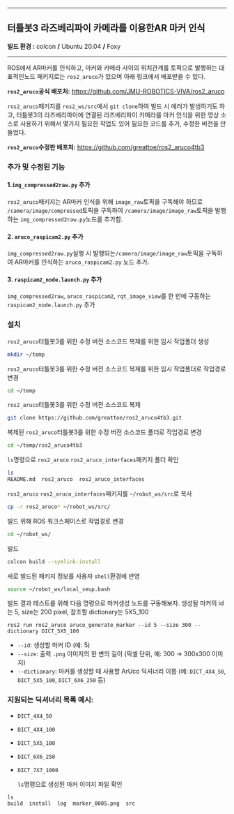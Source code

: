 

---

## 터틀봇3 라즈베리파이 카메라를 이용한AR 마커 인식



**빌드 환경 :**  colcon **/** Ubuntu 20.04 **/** Foxy

---

ROS에서 AR마커를 인식하고, 마커와 카메라 사이의 위치관계를 토픽으로 발행하는 대표적인노드 패키지로는 `ros2_aruco`가 있으며 아래 링크에서 배포받을 수 있다.

**`ros2_aruco`공식 배포처:** https://github.com/JMU-ROBOTICS-VIVA/ros2_aruco 

`ros2_aruco`패키지를 `ros2_ws/src`에서 `git clone`하여 빌드 시 에러가 발생하기도 하고, 터틀봇3의 라즈베리파이에 연결된 라즈베리파이 카메라를 마커 인식을 위한 영상 소스로 사용하기 위해서 몇가지 필요한 작업도 있어 필요한 코드를 추가, 수정한 버전을 만들었다.



**`ros2_aruco`수정판 배포처:** https://github.com/greattoe/ros2_aruco4tb3 

### 추가 및 수정된 기능

#### 1.`img_compressed2raw.py` 추가

`ros2_aruco`패키지는 AR마커 인식을 위해 `image_raw`토픽을 구독해야 하므로 `/camera/image/compressed`토픽을 구독하여 `/camera/image/image_raw`토픽을 발행하는 `img_compressed2raw.py`노드를 추가함.



#### 2. `aruco_raspicam2.py` 추가

`img_compressed2raw.py`실행 시 발행되는`/camera/image/image_raw`토픽을 구독하여 AR마커를 인식하는 `aruco_raspicam2.py` 노드 추가.

#### 3. `raspicam2_node.launch.py` 추가

`img_compressed2raw`, `aruco_raspicam2`, `rqt_image_view`를 한 번에 구동하는 `raspicam2_node.launch.py` 추가



### 설치



`ros2_aruco`터틀봇3를 위한 수정 버전 소스코드 복제를 위한 임시 작업폴더 생성

```bash
mkdir ~/temp
```



`ros2_aruco`터틀봇3를 위한 수정 버전 소스코드 복제를 위한 임시 작업폴더로 작업경로 변경

```bash
cd ~/temp
```



`ros2_aruco`터틀봇3를 위한 수정 버전 소스코드 복제

```bash
git clone https://github.com/greattoe/ros2_aruco4tb3.git
```



복제된 `ros2_aruco`터틀봇3를 위한 수정 버전 소스코드 폴더로 작업경로 변경

```bash
cd ~/temp/ros2_aruco4tb3
```



`ls`명령으로 `ros2_aruco`  `ros2_aruco_interfaces`패키지 폴더 확인

```bash
ls
README.md  ros2_aruco  ros2_aruco_interfaces
```



`ros2_aruco`  `ros2_aruco_interfaces`패키지를 `~/robot_ws/src`로 복사

```bash
cp -r ros2_aruco* ~/robot_ws/src/
```





빌드 위해 ROS 워크스페이스로 작업경로 변경

```bash
cd ~/robot_ws/
```



빌드

```bash
colcon build --symlink-install
```



새로 빌드된 패키지 정보를 사용자 `shell`환경에 반영

```bash
source ~/robot_ws/local_seup.bash
```





빌드 결과 테스트를 위해 다음 명령으로 마커생성 노드를 구동해보자. 생성될 마커의 id는 5, size는 200 pixel, 참조할 dictionary는 5X5_100

```
ros2 run ros2_aruco aruco_generate_marker --id 5 --size 300 --dictionary DICT_5X5_100

```

- `--id`: 생성할 마커 ID (예: 5)
- `--size`: 출력 `.png` 이미지의 한 변의 길이 (픽셀 단위, 예: 300 → 300x300 이미지)
- `--dictionary`: 마커를 생성할 때 사용할 ArUco 딕셔너리 이름
   (예: `DICT_4X4_50`, `DICT_5X5_100`, `DICT_6X6_250` 등)

### 지원되는 딕셔너리 목록 예시:

- `DICT_4X4_50`

- `DICT_4X4_100`

- `DICT_5X5_100`

- `DICT_6X6_250`

- `DICT_7X7_1000`

  `ls`명령으로 생성된 마커 이미지 파일 확인

```
ls
build  install  log  marker_0005.png  src
```











